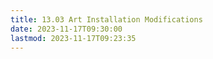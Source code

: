```yaml
---
title: 13.03 Art Installation Modifications
date: 2023-11-17T09:30:00
lastmod: 2023-11-17T09:23:35
---
```

